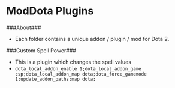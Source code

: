 ModDota Plugins
=====

###About###
 - Each folder contains a unique addon / plugin / mod for Dota 2.

###Custom Spell Power###
 - This is a plugin which changes the spell values
 - `dota_local_addon_enable 1;dota_local_addon_game csp;dota_local_addon_map dota;dota_force_gamemode 1;update_addon_paths;map dota;`
